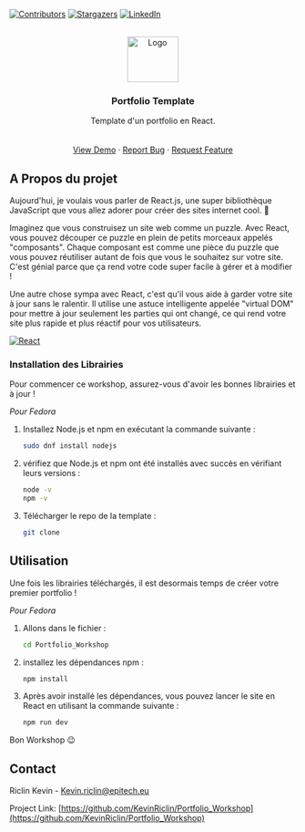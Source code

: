 <!-- Improved compatibility of back to top link: See: https://github.com/othneildrew/Best-README-Template/pull/73 -->
<a name="readme-top"></a>
<!--
*** Thanks for checking out the Best-README-Template. If you have a suggestion
*** that would make this better, please fork the repo and create a pull request
*** or simply open an issue with the tag "enhancement".
*** Don't forget to give the project a star!
*** Thanks again! Now go create something AMAZING! :D
-->




[![Contributors][contributors-shield]][contributors-url]
[![Stargazers][stars-shield]][stars-url]
[![LinkedIn][linkedin-shield]][linkedin-url]



<!-- PROJECT LOGO -->
<br />
<div align="center">
  <a href="https://github.com/">
    <img src="https://upload.wikimedia.org/wikipedia/commons/thumb/a/a7/React-icon.svg/1280px-React-icon.svg.png" alt="Logo" width="90" height="80">
  </a>

  <h3 align="center">Portfolio Template</h3>

  <p align="center">
    Template d'un portfolio en React.
    <br />
    <br />
    <br />
    <a href="https://github.com/">View Demo</a>
    ·
    <a href="https://github.com/">Report Bug</a>
    ·
    <a href="https://github.com/">Request Feature</a>
  </p>
</div>



<!-- ABOUT THE PROJECT -->
## A Propos du projet
Aujourd'hui, je voulais vous parler de React.js, une super bibliothèque JavaScript que vous allez adorer pour créer des sites internet cool. 🚀

Imaginez que vous construisez un site web comme un puzzle. Avec React, vous pouvez découper ce puzzle en plein de petits morceaux appelés "composants". Chaque composant est comme une pièce du puzzle que vous pouvez réutiliser autant de fois que vous le souhaitez sur votre site. C'est génial parce que ça rend votre code super facile à gérer et à modifier !

Une autre chose sympa avec React, c'est qu'il vous aide à garder votre site à jour sans le ralentir. Il utilise une astuce intelligente appelée "virtual DOM" pour mettre à jour seulement les parties qui ont changé, ce qui rend votre site plus rapide et plus réactif pour vos utilisateurs.

 [![React][React.js]][React-url]

### Installation des Librairies

Pour commencer ce workshop, assurez-vous d'avoir les bonnes librairies et à jour !

_Pour Fedora_
1. Installez Node.js et npm en exécutant la commande suivante :

   ```sh
   sudo dnf install nodejs
   ```
2. vérifiez que Node.js et npm ont été installés avec succès en vérifiant leurs versions :

   ```sh
   node -v
   npm -v
   ```
3. Télécharger le repo de la template :

   ```sh
   git clone 
   ```

<!-- USAGE EXAMPLES -->
## Utilisation

Une fois les librairies téléchargés, il est desormais temps de créer votre premier portfolio !

_Pour Fedora_
1. Allons dans le fichier :

   ```sh
   cd Portfolio_Workshop
   ```
2. installez les dépendances npm :

   ```sh
   npm install
   ```
3. Après avoir installé les dépendances, vous pouvez lancer le site en React en utilisant la commande suivante :

   ```sh
   npm run dev
   ```

Bon Workshop 😉





<!-- CONTACT -->
## Contact

Riclin Kevin - Kevin.riclin@epitech.eu

Project Link: [https://github.com/KevinRiclin/Portfolio_Workshop](https://github.com/KevinRiclin/Portfolio_Workshop)

<br/><br/>

<!-- MARKDOWN LINKS & IMAGES -->
<!-- https://www.markdownguide.org/basic-syntax/#reference-style-links -->
[contributors-shield]: https://img.shields.io/github/contributors/othneildrew/Best-README-Template.svg?style=for-the-badge
[contributors-url]: https://github.com/othneildrew/Best-README-Template/graphs/contributors
[forks-shield]: https://img.shields.io/github/forks/othneildrew/Best-README-Template.svg?style=for-the-badge
[forks-url]: https://github.com/othneildrew/Best-README-Template/network/members
[stars-shield]: https://img.shields.io/github/stars/othneildrew/Best-README-Template.svg?style=for-the-badge
[stars-url]: https://github.com/othneildrew/Best-README-Template/stargazers
[issues-shield]: https://img.shields.io/github/issues/othneildrew/Best-README-Template.svg?style=for-the-badge
[issues-url]: https://github.com/othneildrew/Best-README-Template/issues
[license-shield]: https://img.shields.io/github/license/othneildrew/Best-README-Template.svg?style=for-the-badge
[license-url]: https://github.com/othneildrew/Best-README-Template/blob/master/LICENSE.txt
[linkedin-shield]: https://img.shields.io/badge/-LinkedIn-black.svg?style=for-the-badge&logo=linkedin&colorB=555
[linkedin-url]: https://linkedin.com/in/othneildrew
[product-screenshot]: images/screenshot.png
[Next.js]: https://img.shields.io/badge/next.js-000000?style=for-the-badge&logo=nextdotjs&logoColor=white
[Next-url]: https://nextjs.org/
[React.js]: https://img.shields.io/badge/React-20232A?style=for-the-badge&logo=react&logoColor=61DAFB
[React-url]: https://reactjs.org/
[Vue.js]: https://img.shields.io/badge/Vue.js-35495E?style=for-the-badge&logo=vuedotjs&logoColor=4FC08D
[Vue-url]: https://vuejs.org/
[Angular.io]: https://img.shields.io/badge/Angular-DD0031?style=for-the-badge&logo=angular&logoColor=white
[Angular-url]: https://angular.io/
[Svelte.dev]: https://img.shields.io/badge/Svelte-4A4A55?style=for-the-badge&logo=svelte&logoColor=FF3E00
[Svelte-url]: https://svelte.dev/
[Laravel.com]: https://img.shields.io/badge/Laravel-FF2D20?style=for-the-badge&logo=laravel&logoColor=white
[Laravel-url]: https://laravel.com
[Bootstrap.com]: https://img.shields.io/badge/Bootstrap-563D7C?style=for-the-badge&logo=bootstrap&logoColor=white
[Bootstrap-url]: https://getbootstrap.com
[JQuery.com]: https://img.shields.io/badge/jQuery-0769AD?style=for-the-badge&logo=jquery&logoColor=white
[JQuery-url]: https://jquery.com 
